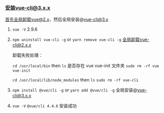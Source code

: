 ### 安装vue-cli@3.x.x

首先全局卸载vue@2.x，然后全局安装@vue-cli@3.x

1. `vue -V` 2.9.6

2. `npm uninstall vue-cli -g` or `yarn remove vue-cli -g` 全局卸载vue-cli@2.x.x

    卸载失败处理：

    `cd /usr/local/bin` then `ls` 是否存在 vue vue-init 文件夹 `sudo rm -rf vue vue-init`

    `cd /usr/local/lib/node_modules` then `ls` `sudo rm -rf vue-cli`

3. `npm install @vue/cli -g` or `yarn add @vue/cli -g` 全局安装@vue-cli@3.x.x

4. `vue -V` `@vue/cli 4.4.6` 安装成功